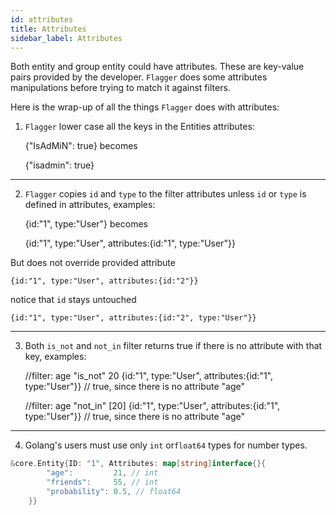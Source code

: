 ```yaml
---
id: attributes
title: Attributes
sidebar_label: Attributes
---
```


Both entity and group entity could have attributes. These are key-value pairs provided by the developer.
`Flagger` does some attributes manipulations before trying to match it against filters.

Here is the wrap-up of all the things `Flagger` does with attributes:

1. `Flagger` lower case all the keys in the Entities attributes:


    {"IsAdMiN": true} 
becomes
 
    {"isadmin": true}

---
2. `Flagger` copies `id` and `type` to the filter attributes unless `id` or `type` is defined in attributes, 
examples:


    {id:"1", type:"User"} 
becomes
 
    {id:"1", type:"User", attributes:{id:"1", type:"User"}}

But does not override provided attribute
    
    {id:"1", type:"User", attributes:{id:"2"}}
notice that `id` stays untouched
 
    {id:"1", type:"User", attributes:{id:"2", type:"User"}}

---
3. Both `is_not` and `not_in` filter returns true if there is no attribute with that key, examples:
  
  
    //filter: age "is_not" 20
    {id:"1", type:"User", attributes:{id:"1", type:"User"}} // true, since there is no attribute "age"
    
    //filter: age "not_in" [20]
    {id:"1", type:"User", attributes:{id:"1", type:"User"}} // true, since there is no attribute "age"

---

4. Golang's users must use only `int` or`float64` types for number types.  

```go
&core.Entity{ID: "1", Attributes: map[string]interface{}{
		"age":         21, // int
		"friends":     55, // int
		"probability": 0.5, // float64
	}}
```